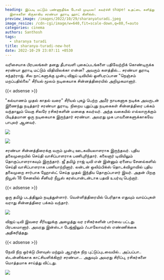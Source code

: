 ```yaml
---
heading: இப்படி மட்டும் பண்ணாதீங்க டோலி முடியல! கவர்ச்சி shape! உதட்டை சுளித்து
  இளசுகளை கிருகாகிய சரண்யா துராடி ஹாட் கிளிக்ஸ்.
preview_image: /images/2022/10/29/sharanyaturadi.jpeg
image_resize: /cdn-cgi/image/w=640,fit=scale-down,q=80,f=auto
categories: cinema
authors: Santhosh
tags:
  - sharanya turadi
title: sharanya-turadi-new-hot
date: 2022-10-29 23:07:11 +0530
---
```

வரிசையாக பிரபலங்கள் தனது தீபாவளி புகைப்படங்களை பதிவேற்றிக் கொண்டிருக்க சரண்யா துராடி மட்டும் விதிவிலக்கா என்ன?‌ அவரும் களத்தில்...
சரண்யா துராடி சுந்தர்ராஜ். சில நாட்களுக்கு முன்பு விஜய் டிவியில் ஒளிபரப்பான "நெஞ்சம் மறப்பதில்லை" சீரியல் மூலம் நடிகையாக சின்னத்திரையில் அறிமுகமானார். 

{{< adsense >}}

"கல்யாணம் முதல் காதல் வரை" சீரியல் புகழ் பெற்ற அமீர் நாயகனாக நடிக்க அவருடன் இணைந்து நடித்தார் சரண்யா துராடி. நிறைய புதுப்புது நடிகைகள் சின்னத்திரை பக்கம் வந்தாலும் வெகு சிலரே ரசிகர்களின் மனதை கவர்வர். அந்த வகையில் எல்லாருக்கும் பிடித்தமான ஒரு நடிகையாக இருந்தார் சரண்யா.‌ அவரது முக பாவனைகளுக்காகவே பாபுலர் ஆனவர்‌.


![](/images/2022/10/29/sharanya-turadi-new-hot.jpeg)

![](/images/2022/10/29/sharanya-turadi-new-hot2.jpeg)

சரண்யா சின்னத்திரைக்கு வரும் முன்பு ஊடகவியலாளராக இருந்தவர்.‌ புதிய தலைமுறையில் செய்தி வாசிப்பாளராக பணிபுரிந்தார். கலைஞர் டிவியிலும் தொகுப்பாளராகவும் இருந்தார். ஜீ தமிழ் ராஜ் டிவி என் இன்னும் ஏனைய சேனல்களில் செய்தி வாசிப்பாளராக பணியாற்றினார். லன்டன் ஒலிம்பிக்ஸ் தொடக்விழாவில் புதிய தலைமுறை சார்பாக ஹோஸ்ட் செய்த முதல் இந்திய தொகுப்பாளர் இவர். அதன் பிறகு நியூஸ் 18 சேனலில் சீனியர் நீயூஸ் கரஸ்பான்டன்டாக பதவி உயர்வு பெற்றார். 

{{< adsense >}}


ஒரு தமிழ் படத்திலும் நடித்துள்ளார். வெள்ளித்திரையில் பெரிதாக எதுவும் வாய்ப்புகள் வராது சின்னத்திரை பக்கம் வந்தார். 

![](/images/2022/10/29/sharanya-turadi-new-hot4.jpeg)

விஜய் டிவி இவரை சீரியலுக்கு அழைத்து வர ரசிகர்களின் பார்வை பட்டது. பிரபலமானார். அவரது இன்ஸ்டா பேஜ்ஜிலும் ஃபாலோவர்ஸ் எண்ணிக்கை அதிகரித்தது. 

{{< adsense >}}


நேவி நிற ஒர்க்டு பிளவுஸ் மற்றும் ஆரஞ்சு நிற புட்டுப்புடவையில்.. அப்பப்பா.. ஸ்டன்னிங்காக காட்சியளிக்கிறார் சரண்யா.‌.. அதுவும் அவரது சிரிப்பு, ரசிகர்களை மொத்தமாக சாய்த்து விட்டது.

![](/images/2022/10/29/sharanya-turadi-new-hot6.jpeg)